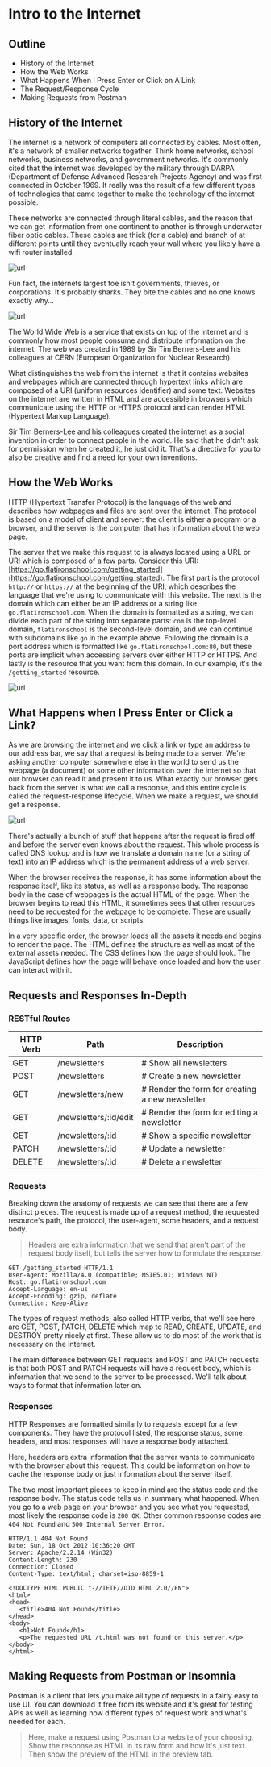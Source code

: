 # Intro to the Internet

## Outline

- History of the Internet
- How the Web Works
- What Happens When I Press Enter or Click on A Link
- The Request/Response Cycle
- Making Requests from Postman

## History of the Internet

The internet is a network of computers all connected by cables. Most often, it's a network of smaller networks together. Think home networks, school networks, business networks, and government networks. It's commonly cited that the internet was developed by the military through DARPA (Department of Defense Advanced Research Projects Agency) and was first connected in October 1969. It really was the result of a few different types of technologies that came together to make the technology of the internet possible.

These networks are connected through literal cables, and the reason that we can get information from one continent to another is through underwater fiber optic cables. These cables are thick (for a cable) and branch of at different points until they eventually reach your wall where you likely have a wifi router installed.

![url](./images/internet-cables.png)

Fun fact, the internets largest foe isn't governments, thieves, or corporations. It's probably sharks. They bite the cables and no one knows exactly why...

![url](./images/shark.jpeg)

The World Wide Web is a service that exists on top of the internet and is commonly how most people consume and distribute information on the internet. The web was created in 1989 by Sir Tim Berners-Lee and his colleagues at CERN (European Organization for Nuclear Research).

What distinguishes the web from the internet is that it contains websites and webpages which are connected through hypertext links which are composed of a URI (uniform resources identifier) and some text. Websites on the internet are written in HTML and are accessible in browsers which communicate using the HTTP or HTTPS protocol and can render HTML (Hypertext Markup Language).

Sir Tim Berners-Lee and his colleagues created the internet as a social invention in order to connect people in the world. He said that he didn't ask for permission when he created it, he just did it. That's a directive for you to also be creative and find a need for your own inventions.

## How the Web Works

HTTP (Hypertext Transfer Protocol) is the language of the web and describes how webpages and files are sent over the internet. The protocol is based on a model of client and server: the client is either a program or a browser, and the server is the computer that has information about the web page.

The server that we make this request to is always located using a URL or URI which is composed of a few parts. Consider this URI: [https://go.flatironschool.com/getting_started](https://go.flatironschool.com/getting_started). The first part is the protocol `http://` or `https://` at the beginning of the URI, which describes the language that we're using to communicate with this website. The next is the domain which can either be an IP address or a string like `go.flatironschool.com`. When the domain is formatted as a string, we can divide each part of the string into separate parts: `com` is the top-level domain, `flatironschool` is the second-level domain, and we can continue with subdomains like `go` in the example above. Following the domain is a port address which is formatted like `go.flatironschool.com:80`, but these ports are implicit when accessing servers over either HTTP or HTTPS. And lastly is the resource that you want from this domain. In our example, it's the `/getting_started` resource.

![url](./images/url.png)

## What Happens when I Press Enter or Click a Link?

As we are browsing the internet and we click a link or type an address to our address bar, we say that a request is being made to a server. We're asking another computer somewhere else in the world to send us the webpage (a document) or some other information over the internet so that our browser can read it and present it to us. What exactly our browser gets back from the server is what we call a response, and this entire cycle is called the request-response lifecycle. When we make a request, we should get a response.

![url](./images/request-response.png)

There's actually a bunch of stuff that happens after the request is fired off and before the server even knows about the request. This whole process is called DNS lookup and is how we translate a domain name (or a string of text) into an IP address which is the permanent address of a web server.

When the browser receives the response, it has some information about the response itself, like its status, as well as a response body. The response body in the case of webpages is the actual HTML of the page. When the browser begins to read this HTML, it sometimes sees that other resources need to be requested for the webpage to be complete. These are usually things like images, fonts, data, or scripts.

In a very specific order, the browser loads all the assets it needs and begins to render the page. The HTML defines the structure as well as most of the external assets needed. The CSS defines how the page should look. The JavaScript defines how the page will behave once loaded and how the user can interact with it.

## Requests and Responses In-Depth

### RESTful Routes

| HTTP Verb | Path                  | Description                                     |
| --------- | --------------------- | ----------------------------------------------- |
| GET       | /newsletters          | # Show all newsletters                          |
| POST      | /newsletters          | # Create a new newsletter                       |
| GET       | /newsletters/new      | # Render the form for creating a new newsletter |
| GET       | /newsletters/:id/edit | # Render the form for editing a newsletter      |
| GET       | /newsletters/:id      | # Show a specific newsletter                    |
| PATCH     | /newsletters/:id      | # Update a newsletter                           |
| DELETE    | /newsletters/:id      | # Delete a newsletter                           |

### Requests

Breaking down the anatomy of requests we can see that there are a few distinct pieces. The request is made up of a request method, the requested resource's path, the protocol, the user-agent, some headers, and a request body.

> Headers are extra information that we send that aren't part of the request body itself, but tells the server how to formulate the response.

```text
GET /getting_started HTTP/1.1
User-Agent: Mozilla/4.0 (compatible; MSIE5.01; Windows NT)
Host: go.flatironschool.com
Accept-Language: en-us
Accept-Encoding: gzip, deflate
Connection: Keep-Alive
```

The types of request methods, also called HTTP verbs, that we'll see here are GET, POST, PATCH, DELETE which map to READ, CREATE, UPDATE, and DESTROY pretty nicely at first. These allow us to do most of the work that is necessary on the internet.

The main difference between GET requests and POST and PATCH requests is that both POST and PATCH requests will have a request body, which is information that we send to the server to be processed. We'll talk about ways to format that information later on.

### Responses

HTTP Responses are formatted similarly to requests except for a few components. They have the protocol listed, the response status, some headers, and most responses will have a response body attached.

Here, headers are extra information that the server wants to communicate with the browser about this request. This could be information on how to cache the response body or just information about the server itself.

The two most important pieces to keep in mind are the status code and the response body. The status code tells us in summary what happened. When you go to a web page on your browser and you see what you requested, most likely the response code is `200 OK`. Other common response codes are `404 Not Found` and `500 Internal Server Error`.

```text
HTTP/1.1 404 Not Found
Date: Sun, 18 Oct 2012 10:36:20 GMT
Server: Apache/2.2.14 (Win32)
Content-Length: 230
Connection: Closed
Content-Type: text/html; charset=iso-8859-1

<!DOCTYPE HTML PUBLIC "-//IETF//DTD HTML 2.0//EN">
<html>
<head>
   <title>404 Not Found</title>
</head>
<body>
   <h1>Not Found</h1>
   <p>The requested URL /t.html was not found on this server.</p>
</body>
</html>
```

## Making Requests from Postman or Insomnia

Postman is a client that lets you make all type of requests in a fairly easy to use UI. You can download it free from its website and it's great for testing APIs as well as learning how different types of request work and what's needed for each.

> Here, make a request using Postman to a website of your choosing. Show the response as HTML in its raw form and how it's just text. Then show the preview of the HTML in the preview tab.
